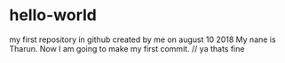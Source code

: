 # hello-world
my first repository in github created by me on august 10 2018
My nane is Tharun. Now I am going to make my first commit.
// ya thats fine
